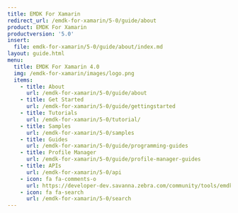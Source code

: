 ```yaml
---
title: EMDK For Xamarin
redirect_url: /emdk-for-xamarin/5-0/guide/about
product: EMDK For Xamarin
productversion: '5.0'
insert:
  file: emdk-for-xamarin/5-0/guide/about/index.md
layout: guide.html
menu:
  title: EMDK For Xamarin 4.0
  img: /emdk-for-xamarin/images/logo.png
  items:
    - title: About
      url: /emdk-for-xamarin/5-0/guide/about
    - title: Get Started
      url: /emdk-for-xamarin/5-0/guide/gettingstarted
    - title: Tutorials
      url: /emdk-for-xamarin/5-0/tutorial/
    - title: Samples
      url: /emdk-for-xamarin/5-0/samples
    - title: Guides
      url: /emdk-for-xamarin/5-0/guide/programming-guides
    - title: Profile Manager
      url: /emdk-for-xamarin/5-0/guide/profile-manager-guides
    - title: APIs
      url: /emdk-for-xamarin/5-0/api
    - icon: fa fa-comments-o
      url: https://developer-dev.savanna.zebra.com/community/tools/emdk   
    - icon: fa fa-search
      url: /emdk-for-xamarin/5-0/search
---
```

